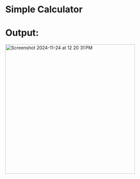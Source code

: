 # Simple Calculator

# Output:
<img width="404" alt="Screenshot 2024-11-24 at 12 20 31 PM" src="https://github.com/user-attachments/assets/f3fc03d0-b43b-4c1d-886e-a1746eed2f89">
